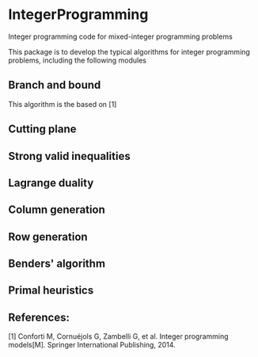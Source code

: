 # IntegerProgramming
Integer programming code for mixed-integer programming problems

This package is to develop the typical algorithms for integer programming problems, including the following modules
## Branch and bound
This algorithm is the based on [1]

## Cutting plane
## Strong valid inequalities
## Lagrange duality
## Column generation
## Row generation
## Benders' algorithm
## Primal heuristics



## References:
[1] Conforti M, Cornuéjols G, Zambelli G, et al. Integer programming models[M]. Springer International Publishing, 2014.